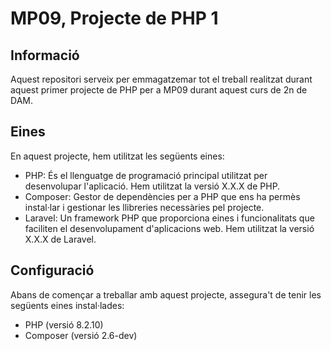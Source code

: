 # MP09, Projecte de PHP 1

## Informació

Aquest repositori serveix per emmagatzemar tot el treball realitzat durant aquest primer projecte de PHP per a MP09 durant aquest curs de 2n de DAM.

## Eines

En aquest projecte, hem utilitzat les següents eines:

- PHP: És el llenguatge de programació principal utilitzat per desenvolupar l'aplicació. Hem utilitzat la versió X.X.X de PHP.
- Composer: Gestor de dependències per a PHP que ens ha permès instal·lar i gestionar les llibreries necessàries pel projecte.
- Laravel: Un framework PHP que proporciona eines i funcionalitats que faciliten el desenvolupament d'aplicacions web. Hem utilitzat la versió X.X.X de Laravel.

## Configuració

Abans de començar a treballar amb aquest projecte, assegura't de tenir les següents eines instal·lades:

- PHP (versió 8.2.10)
- Composer (versió 2.6-dev)